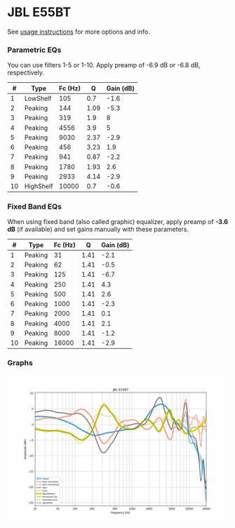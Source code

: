 # JBL E55BT
See [usage instructions](https://github.com/jaakkopasanen/AutoEq#usage) for more options and info.

### Parametric EQs
You can use filters 1-5 or 1-10. Apply preamp of -6.9 dB or -6.8 dB, respectively.

|   # | Type      |   Fc (Hz) |    Q |   Gain (dB) |
|-----|-----------|-----------|------|-------------|
|   1 | LowShelf  |       105 | 0.7  |        -1.6 |
|   2 | Peaking   |       144 | 1.09 |        -5.3 |
|   3 | Peaking   |       319 | 1.9  |         8   |
|   4 | Peaking   |      4556 | 3.9  |         5   |
|   5 | Peaking   |      9030 | 2.37 |        -2.9 |
|   6 | Peaking   |       456 | 3.23 |         1.9 |
|   7 | Peaking   |       941 | 0.87 |        -2.2 |
|   8 | Peaking   |      1780 | 1.93 |         2.6 |
|   9 | Peaking   |      2933 | 4.14 |        -2.9 |
|  10 | HighShelf |     10000 | 0.7  |        -0.6 |

### Fixed Band EQs
When using fixed band (also called graphic) equalizer, apply preamp of **-3.6 dB** (if available) and set gains manually with these parameters.

|   # | Type    |   Fc (Hz) |    Q |   Gain (dB) |
|-----|---------|-----------|------|-------------|
|   1 | Peaking |        31 | 1.41 |        -2.1 |
|   2 | Peaking |        62 | 1.41 |        -0.5 |
|   3 | Peaking |       125 | 1.41 |        -6.7 |
|   4 | Peaking |       250 | 1.41 |         4.3 |
|   5 | Peaking |       500 | 1.41 |         2.6 |
|   6 | Peaking |      1000 | 1.41 |        -2.3 |
|   7 | Peaking |      2000 | 1.41 |         0.1 |
|   8 | Peaking |      4000 | 1.41 |         2.1 |
|   9 | Peaking |      8000 | 1.41 |        -1.2 |
|  10 | Peaking |     16000 | 1.41 |        -2.9 |

### Graphs
![](./JBL%20E55BT.png)
